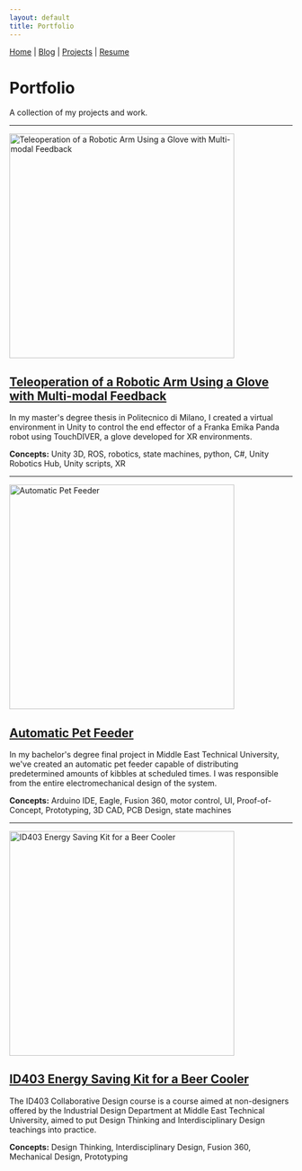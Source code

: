 ```yaml
---
layout: default
title: Portfolio
---
```


[Home](/) | [Blog](/blog) | [Projects](/projects) | [Resume](/resume)

# Portfolio

A collection of my projects and work.

---

<a href="/projects/teleoperation">
  <img src="https://i.imgur.com/Xui0Uhj.jpg" alt="Teleoperation of a Robotic Arm Using a Glove with Multi-modal Feedback" width="400"/>
</a>

## [Teleoperation of a Robotic Arm Using a Glove with Multi-modal Feedback](/projects/teleoperation)

In my master's degree thesis in Politecnico di Milano, I created a virtual environment in Unity to control the end effector of a Franka Emika Panda robot using TouchDIVER, a glove developed for XR environments.

**Concepts:** Unity 3D, ROS, robotics, state machines, python, C#, Unity Robotics Hub, Unity scripts, XR

---

<a href="/projects/petfeeder">
  <img src="https://i.imgur.com/aqpu8cv.jpg" alt="Automatic Pet Feeder" width="400"/>
</a>

## [Automatic Pet Feeder](projects/petfeeder)

In my bachelor's degree final project in Middle East Technical University, we've created an automatic pet feeder capable of distributing predetermined amounts of kibbles at scheduled times. I was responsible from the entire electromechanical design of the system.

**Concepts:** Arduino IDE, Eagle, Fusion 360, motor control, UI, Proof-of-Concept, Prototyping, 3D CAD, PCB Design, state machines

---

<a href="/projects/energykit">
  <img src="https://imgur.com/RsYoyuJ" alt="ID403 Energy Saving Kit for a Beer Cooler" width="400"/>
</a>

## [ID403 Energy Saving Kit for a Beer Cooler](projects/energykit)

The ID403 Collaborative Design course is a course aimed at non-designers offered by the Industrial Design Department at Middle East Technical University, aimed to put Design Thinking and Interdisciplinary Design teachings into practice.

**Concepts:** Design Thinking, Interdisciplinary Design, Fusion 360, Mechanical Design, Prototyping
